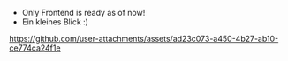 - Only Frontend is ready as of now!
- Ein kleines Blick :)

  

https://github.com/user-attachments/assets/ad23c073-a450-4b27-ab10-ce774ca24f1e

